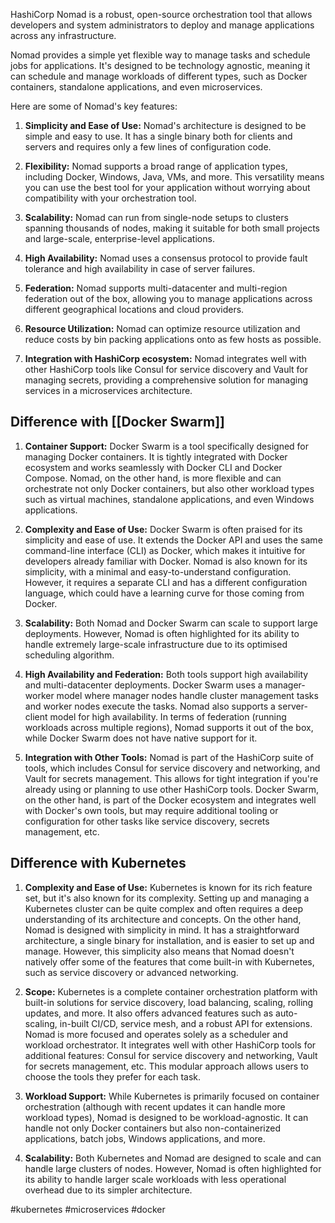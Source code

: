 HashiCorp Nomad is a robust, open-source orchestration tool that allows developers and system administrators to deploy and manage applications across any infrastructure.

Nomad provides a simple yet flexible way to manage tasks and schedule jobs for applications. It's designed to be technology agnostic, meaning it can schedule and manage workloads of different types, such as Docker containers, standalone applications, and even microservices.

Here are some of Nomad's key features:

1.  **Simplicity and Ease of Use:** Nomad's architecture is designed to be simple and easy to use. It has a single binary both for clients and servers and requires only a few lines of configuration code.
    
2.  **Flexibility:** Nomad supports a broad range of application types, including Docker, Windows, Java, VMs, and more. This versatility means you can use the best tool for your application without worrying about compatibility with your orchestration tool.
    
3.  **Scalability:** Nomad can run from single-node setups to clusters spanning thousands of nodes, making it suitable for both small projects and large-scale, enterprise-level applications.
    
4.  **High Availability:** Nomad uses a consensus protocol to provide fault tolerance and high availability in case of server failures.
    
5.  **Federation:** Nomad supports multi-datacenter and multi-region federation out of the box, allowing you to manage applications across different geographical locations and cloud providers.
    
6.  **Resource Utilization:** Nomad can optimize resource utilization and reduce costs by bin packing applications onto as few hosts as possible.
    
7.  **Integration with HashiCorp ecosystem:** Nomad integrates well with other HashiCorp tools like Consul for service discovery and Vault for managing secrets, providing a comprehensive solution for managing services in a microservices architecture.

## Difference with [[Docker Swarm]]

1.  **Container Support:** Docker Swarm is a tool specifically designed for managing Docker containers. It is tightly integrated with Docker ecosystem and works seamlessly with Docker CLI and Docker Compose. Nomad, on the other hand, is more flexible and can orchestrate not only Docker containers, but also other workload types such as virtual machines, standalone applications, and even Windows applications.
    
2.  **Complexity and Ease of Use:** Docker Swarm is often praised for its simplicity and ease of use. It extends the Docker API and uses the same command-line interface (CLI) as Docker, which makes it intuitive for developers already familiar with Docker. Nomad is also known for its simplicity, with a minimal and easy-to-understand configuration. However, it requires a separate CLI and has a different configuration language, which could have a learning curve for those coming from Docker.
    
3.  **Scalability:** Both Nomad and Docker Swarm can scale to support large deployments. However, Nomad is often highlighted for its ability to handle extremely large-scale infrastructure due to its optimised scheduling algorithm.
    
4.  **High Availability and Federation:** Both tools support high availability and multi-datacenter deployments. Docker Swarm uses a manager-worker model where manager nodes handle cluster management tasks and worker nodes execute the tasks. Nomad also supports a server-client model for high availability. In terms of federation (running workloads across multiple regions), Nomad supports it out of the box, while Docker Swarm does not have native support for it.
    
5.  **Integration with Other Tools:** Nomad is part of the HashiCorp suite of tools, which includes Consul for service discovery and networking, and Vault for secrets management. This allows for tight integration if you're already using or planning to use other HashiCorp tools. Docker Swarm, on the other hand, is part of the Docker ecosystem and integrates well with Docker's own tools, but may require additional tooling or configuration for other tasks like service discovery, secrets management, etc.


## Difference with Kubernetes

1.  **Complexity and Ease of Use:** Kubernetes is known for its rich feature set, but it's also known for its complexity. Setting up and managing a Kubernetes cluster can be quite complex and often requires a deep understanding of its architecture and concepts. On the other hand, Nomad is designed with simplicity in mind. It has a straightforward architecture, a single binary for installation, and is easier to set up and manage. However, this simplicity also means that Nomad doesn't natively offer some of the features that come built-in with Kubernetes, such as service discovery or advanced networking.
    
2.  **Scope:** Kubernetes is a complete container orchestration platform with built-in solutions for service discovery, load balancing, scaling, rolling updates, and more. It also offers advanced features such as auto-scaling, in-built CI/CD, service mesh, and a robust API for extensions. Nomad is more focused and operates solely as a scheduler and workload orchestrator. It integrates well with other HashiCorp tools for additional features: Consul for service discovery and networking, Vault for secrets management, etc. This modular approach allows users to choose the tools they prefer for each task.
    
3.  **Workload Support:** While Kubernetes is primarily focused on container orchestration (although with recent updates it can handle more workload types), Nomad is designed to be workload-agnostic. It can handle not only Docker containers but also non-containerized applications, batch jobs, Windows applications, and more.
    
4.  **Scalability:** Both Kubernetes and Nomad are designed to scale and can handle large clusters of nodes. However, Nomad is often highlighted for its ability to handle larger scale workloads with less operational overhead due to its simpler architecture.

<!-- Keywords -->
#kubernetes #microservices #docker
<!-- /Keywords -->
